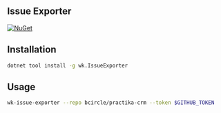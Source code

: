## Issue Exporter

[![NuGet](https://img.shields.io/nuget/v/wk.IssueExporter.svg)](https://www.nuget.org/packages/wk.IssueExporter)

## Installation

```bash
dotnet tool install -g wk.IssueExporter
```

## Usage

```bash
wk-issue-exporter --repo bcircle/practika-crm --token $GITHUB_TOKEN
```